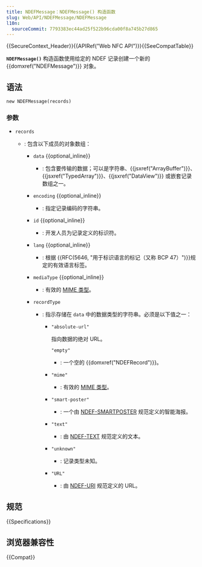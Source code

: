 ```yaml
---
title: NDEFMessage：NDEFMessage() 构造函数
slug: Web/API/NDEFMessage/NDEFMessage
l10n:
  sourceCommit: 7793383ec44ad25f522b96cda00f8a745b27d865
---
```


{{SecureContext_Header}}{{APIRef("Web NFC API")}}{{SeeCompatTable}}

**`NDEFMessage()`** 构造函数使用给定的 NDEF 记录创建一个新的 {{domxref("NDEFMessage")}} 对象。

## 语法

```js-nolint
new NDEFMessage(records)
```

### 参数

- `records`

  - : 包含以下成员的对象数组：

    - `data` {{optional_inline}}
      - : 包含要传输的数据；可以是字符串、{{jsxref("ArrayBuffer")}}、{{jsxref("TypedArray")}}、{{jsxref("DataView")}} 或嵌套记录数组之一。
    - `encoding` {{optional_inline}}
      - : 指定记录编码的字符串。
    - `id` {{optional_inline}}
      - : 开发人员为记录定义的标识符。
    - `lang` {{optional_inline}}
      - : 根据 {{RFC(5646, "用于标识语言的标记（又称 BCP 47）")}}规定的有效语言标签。
    - `mediaType` {{optional_inline}}
      - : 有效的 [MIME 类型](/zh-CN/docs/Web/HTTP/Basics_of_HTTP/MIME_types)。
    - `recordType`

      - : 指示存储在 `data` 中的数据类型的字符串。必须是以下值之一：

        - `"absolute-url"`

          指向数据的绝对 URL。

          `"empty"`

          - : 一个空的 {{domxref("NDEFRecord")}}。

        - `"mime"`
          - : 有效的 [MIME 类型](/zh-CN/docs/Web/HTTP/Basics_of_HTTP/MIME_types)。
        - `"smart-poster"`
          - : 一个由 [NDEF-SMARTPOSTER](https://w3c.github.io/web-nfc/#bib-ndef-smartposter) 规范定义的智能海报。
        - `"text"`
          - : 由 [NDEF-TEXT](https://w3c.github.io/web-nfc/#bib-ndef-text) 规范定义的文本。
        - `"unknown"`
          - : 记录类型未知。
        - `"URL"`
          - : 由 [NDEF-URI](https://w3c.github.io/web-nfc/#bib-ndef-uri) 规范定义的 URL。

## 规范

{{Specifications}}

## 浏览器兼容性

{{Compat}}

